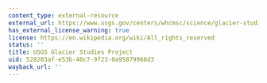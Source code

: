 ```yaml
---
content_type: external-resource
external_url: https://www.usgs.gov/centers/whcmsc/science/glacier-studies-project?qt-science_center_objects=0#qt-science_center_objects
has_external_license_warning: true
license: https://en.wikipedia.org/wiki/All_rights_reserved
status: ''
title: USGS Glacier Studies Project
uid: 528203af-e53b-40c7-9f23-0a95879968d3
wayback_url: ''
---
```

